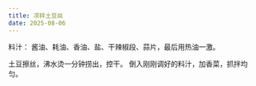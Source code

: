 ```yaml
---
title: 凉拌土豆丝
date: 2025-08-06
---
```

料汁： 酱油、耗油、香油、盐、干辣椒段、蒜片，最后用热油一激。

土豆擦丝，沸水烫一分钟捞出，控干。
倒入刚刚调好的料汁，加香菜，抓拌均匀。
